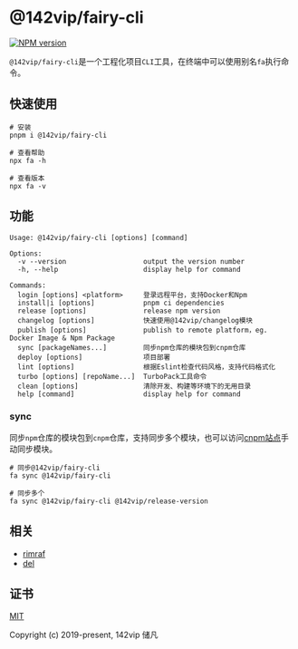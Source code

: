 # @142vip/fairy-cli

[![NPM version](https://img.shields.io/npm/v/@142vip/fairy-cli?labelColor=0b3d52&color=1da469&label=version)](https://www.npmjs.com/package/@142vip/fairy-cli)

`@142vip/fairy-cli`是一个工程化项目`CLI`工具，在终端中可以使用别名`fa`执行命令。

## 快速使用

```shell
# 安装
pnpm i @142vip/fairy-cli

# 查看帮助
npx fa -h

# 查看版本
npx fa -v
```

## 功能

```text
Usage: @142vip/fairy-cli [options] [command]

Options:
  -v --version                   output the version number
  -h, --help                     display help for command

Commands:
  login [options] <platform>     登录远程平台，支持Docker和Npm
  install|i [options]            pnpm ci dependencies
  release [options]              release npm version
  changelog [options]            快速使用@142vip/changelog模块
  publish [options]              publish to remote platform，eg. Docker Image & Npm Package
  sync [packageNames...]         同步npm仓库的模块包到cnpm仓库
  deploy [options]               项目部署
  lint [options]                 根据Eslint检查代码风格，支持代码格式化
  turbo [options] [repoName...]  TurboPack工具命令
  clean [options]                清除开发、构建等环境下的无用目录
  help [command]                 display help for command
```

### sync

同步`npm`仓库的模块包到`cnpm`仓库，支持同步多个模块，也可以访问[cnpm站点](https://npmmirror.com/)手动同步模块。

```shell
# 同步@142vip/fairy-cli
fa sync @142vip/fairy-cli

# 同步多个
fa sync @142vip/fairy-cli @142vip/release-version
```

## 相关

- [rimraf](https://www.npmjs.com/package/rimraf)
- [del](https://www.npmjs.com/package/del)

## 证书

[MIT](https://opensource.org/license/MIT)

Copyright (c) 2019-present, 142vip 储凡
